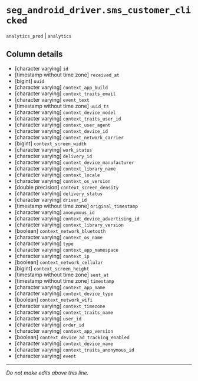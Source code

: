 # `seg_android_driver.sms_customer_clicked`
`analytics_prod` | `analytics`

## Column details
* [character varying] `id`
* [timestamp without time zone] `received_at`
* [bigint]    `uuid`
* [character varying] `context_app_build`
* [character varying] `context_traits_email`
* [character varying] `event_text`
* [timestamp without time zone] `uuid_ts`
* [character varying] `context_device_model`
* [character varying] `context_traits_user_id`
* [character varying] `context_user_agent`
* [character varying] `context_device_id`
* [character varying] `context_network_carrier`
* [bigint]    `context_screen_width`
* [character varying] `work_status`
* [character varying] `delivery_id`
* [character varying] `context_device_manufacturer`
* [character varying] `context_library_name`
* [character varying] `context_locale`
* [character varying] `context_os_version`
* [double precision] `context_screen_density`
* [character varying] `delivery_status`
* [character varying] `driver_id`
* [timestamp without time zone] `original_timestamp`
* [character varying] `anonymous_id`
* [character varying] `context_device_advertising_id`
* [character varying] `context_library_version`
* [boolean]   `context_network_bluetooth`
* [character varying] `context_os_name`
* [character varying] `type`
* [character varying] `context_app_namespace`
* [character varying] `context_ip`
* [boolean]   `context_network_cellular`
* [bigint]    `context_screen_height`
* [timestamp without time zone] `sent_at`
* [timestamp without time zone] `timestamp`
* [character varying] `context_app_name`
* [character varying] `context_device_type`
* [boolean]   `context_network_wifi`
* [character varying] `context_timezone`
* [character varying] `context_traits_name`
* [character varying] `user_id`
* [character varying] `order_id`
* [character varying] `context_app_version`
* [boolean]   `context_device_ad_tracking_enabled`
* [character varying] `context_device_name`
* [character varying] `context_traits_anonymous_id`
* [character varying] `event`

-------------------------------------------------------------------------------
*Do not make edits above this line.*
